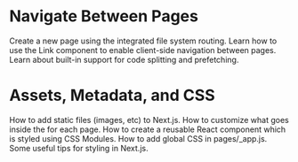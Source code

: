 # Navigate Between Pages

Create a new page using the integrated file system routing.
Learn how to use the Link component to enable client-side navigation between pages.
Learn about built-in support for code splitting and prefetching.

# Assets, Metadata, and CSS

How to add static files (images, etc) to Next.js.
How to customize what goes inside the <head> for each page.
How to create a reusable React component which is styled using CSS Modules.
How to add global CSS in pages/\_app.js.
Some useful tips for styling in Next.js.
